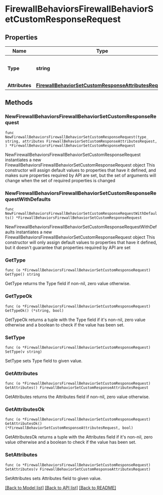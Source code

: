# FirewallBehaviorsFirewallBehaviorSetCustomResponseRequest

## Properties

Name | Type | Description | Notes
------------ | ------------- | ------------- | -------------
**Type** | **string** | * &#x60;set_custom_response&#x60; - set_custom_response | 
**Attributes** | [**FirewallBehaviorSetCustomResponseAttributesRequest**](FirewallBehaviorSetCustomResponseAttributesRequest.md) |  | 

## Methods

### NewFirewallBehaviorsFirewallBehaviorSetCustomResponseRequest

`func NewFirewallBehaviorsFirewallBehaviorSetCustomResponseRequest(type_ string, attributes FirewallBehaviorSetCustomResponseAttributesRequest, ) *FirewallBehaviorsFirewallBehaviorSetCustomResponseRequest`

NewFirewallBehaviorsFirewallBehaviorSetCustomResponseRequest instantiates a new FirewallBehaviorsFirewallBehaviorSetCustomResponseRequest object
This constructor will assign default values to properties that have it defined,
and makes sure properties required by API are set, but the set of arguments
will change when the set of required properties is changed

### NewFirewallBehaviorsFirewallBehaviorSetCustomResponseRequestWithDefaults

`func NewFirewallBehaviorsFirewallBehaviorSetCustomResponseRequestWithDefaults() *FirewallBehaviorsFirewallBehaviorSetCustomResponseRequest`

NewFirewallBehaviorsFirewallBehaviorSetCustomResponseRequestWithDefaults instantiates a new FirewallBehaviorsFirewallBehaviorSetCustomResponseRequest object
This constructor will only assign default values to properties that have it defined,
but it doesn't guarantee that properties required by API are set

### GetType

`func (o *FirewallBehaviorsFirewallBehaviorSetCustomResponseRequest) GetType() string`

GetType returns the Type field if non-nil, zero value otherwise.

### GetTypeOk

`func (o *FirewallBehaviorsFirewallBehaviorSetCustomResponseRequest) GetTypeOk() (*string, bool)`

GetTypeOk returns a tuple with the Type field if it's non-nil, zero value otherwise
and a boolean to check if the value has been set.

### SetType

`func (o *FirewallBehaviorsFirewallBehaviorSetCustomResponseRequest) SetType(v string)`

SetType sets Type field to given value.


### GetAttributes

`func (o *FirewallBehaviorsFirewallBehaviorSetCustomResponseRequest) GetAttributes() FirewallBehaviorSetCustomResponseAttributesRequest`

GetAttributes returns the Attributes field if non-nil, zero value otherwise.

### GetAttributesOk

`func (o *FirewallBehaviorsFirewallBehaviorSetCustomResponseRequest) GetAttributesOk() (*FirewallBehaviorSetCustomResponseAttributesRequest, bool)`

GetAttributesOk returns a tuple with the Attributes field if it's non-nil, zero value otherwise
and a boolean to check if the value has been set.

### SetAttributes

`func (o *FirewallBehaviorsFirewallBehaviorSetCustomResponseRequest) SetAttributes(v FirewallBehaviorSetCustomResponseAttributesRequest)`

SetAttributes sets Attributes field to given value.



[[Back to Model list]](../README.md#documentation-for-models) [[Back to API list]](../README.md#documentation-for-api-endpoints) [[Back to README]](../README.md)


